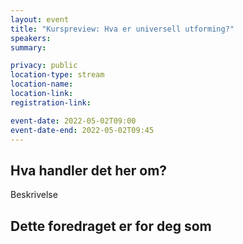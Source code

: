 ```yaml
---
layout: event
title: "Kurspreview: Hva er universell utforming?"
speakers: 
summary:

privacy: public
location-type: stream
location-name:
location-link:
registration-link:

event-date: 2022-05-02T09:00
event-date-end: 2022-05-02T09:45
---
```

## Hva handler det her om?
Beskrivelse

## Dette foredraget er for deg som


